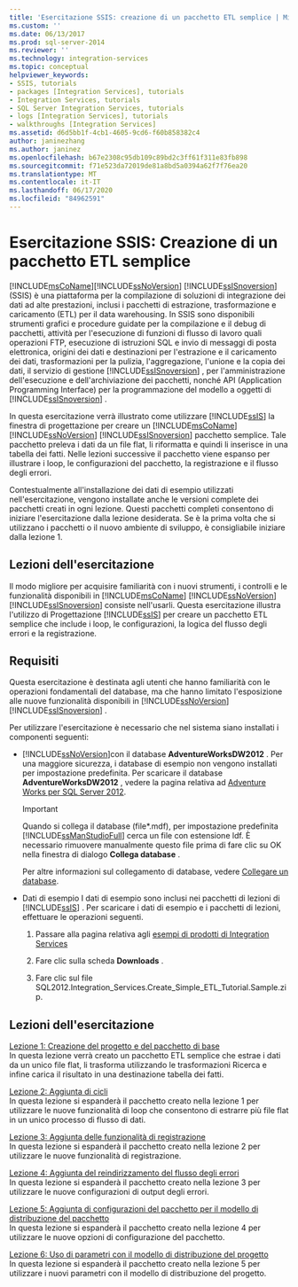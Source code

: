 ```yaml
---
title: 'Esercitazione SSIS: creazione di un pacchetto ETL semplice | Microsoft Docs'
ms.custom: ''
ms.date: 06/13/2017
ms.prod: sql-server-2014
ms.reviewer: ''
ms.technology: integration-services
ms.topic: conceptual
helpviewer_keywords:
- SSIS, tutorials
- packages [Integration Services], tutorials
- Integration Services, tutorials
- SQL Server Integration Services, tutorials
- logs [Integration Services], tutorials
- walkthroughs [Integration Services]
ms.assetid: d6d5bb1f-4cb1-4605-9cd6-f60b858382c4
author: janinezhang
ms.author: janinez
ms.openlocfilehash: b67e2308c95db109c89bd2c3ff61f311e83fb898
ms.sourcegitcommit: f71e523da72019de81a8bd5a0394a62f7f76ea20
ms.translationtype: MT
ms.contentlocale: it-IT
ms.lasthandoff: 06/17/2020
ms.locfileid: "84962591"
---
```

# <a name="ssis-tutorial-creating-a-simple-etl-package"></a>Esercitazione SSIS: Creazione di un pacchetto ETL semplice
  [!INCLUDE[msCoName](../includes/msconame-md.md)][!INCLUDE[ssNoVersion](../includes/ssnoversion-md.md)] [!INCLUDE[ssISnoversion](../includes/ssisnoversion-md.md)] (SSIS) è una piattaforma per la compilazione di soluzioni di integrazione dei dati ad alte prestazioni, inclusi i pacchetti di estrazione, trasformazione e caricamento (ETL) per il data warehousing. In SSIS sono disponibili strumenti grafici e procedure guidate per la compilazione e il debug di pacchetti, attività per l'esecuzione di funzioni di flusso di lavoro quali operazioni FTP, esecuzione di istruzioni SQL e invio di messaggi di posta elettronica, origini dei dati e destinazioni per l'estrazione e il caricamento dei dati, trasformazioni per la pulizia, l'aggregazione, l'unione e la copia dei dati, il servizio di gestione [!INCLUDE[ssISnoversion](../includes/ssisnoversion-md.md)] , per l'amministrazione dell'esecuzione e dell'archiviazione dei pacchetti, nonché API (Application Programming Interface) per la programmazione del modello a oggetti di [!INCLUDE[ssISnoversion](../includes/ssisnoversion-md.md)] .  
  
 In questa esercitazione verrà illustrato come utilizzare [!INCLUDE[ssIS](../includes/ssis-md.md)] la finestra di progettazione per creare un [!INCLUDE[msCoName](../includes/msconame-md.md)] [!INCLUDE[ssNoVersion](../includes/ssnoversion-md.md)] [!INCLUDE[ssISnoversion](../includes/ssisnoversion-md.md)] pacchetto semplice. Tale pacchetto preleva i dati da un file flat, li riformatta e quindi li inserisce in una tabella dei fatti. Nelle lezioni successive il pacchetto viene espanso per illustrare i loop, le configurazioni del pacchetto, la registrazione e il flusso degli errori.  
  
 Contestualmente all'installazione dei dati di esempio utilizzati nell'esercitazione, vengono installate anche le versioni complete dei pacchetti creati in ogni lezione. Questi pacchetti completi consentono di iniziare l'esercitazione dalla lezione desiderata. Se è la prima volta che si utilizzano i pacchetti o il nuovo ambiente di sviluppo, è consigliabile iniziare dalla lezione 1.  
  
## <a name="what-you-will-learn"></a>Lezioni dell'esercitazione  
 Il modo migliore per acquisire familiarità con i nuovi strumenti, i controlli e le funzionalità disponibili in [!INCLUDE[msCoName](../includes/msconame-md.md)] [!INCLUDE[ssNoVersion](../includes/ssnoversion-md.md)] [!INCLUDE[ssISnoversion](../includes/ssisnoversion-md.md)] consiste nell'usarli. Questa esercitazione illustra l'utilizzo di Progettazione [!INCLUDE[ssIS](../includes/ssis-md.md)] per creare un pacchetto ETL semplice che include i loop, le configurazioni, la logica del flusso degli errori e la registrazione.  
  
## <a name="requirements"></a>Requisiti  
 Questa esercitazione è destinata agli utenti che hanno familiarità con le operazioni fondamentali del database, ma che hanno limitato l'esposizione alle nuove funzionalità disponibili in [!INCLUDE[ssNoVersion](../includes/ssnoversion-md.md)] [!INCLUDE[ssISnoversion](../includes/ssisnoversion-md.md)] .  
  
 Per utilizzare l'esercitazione è necessario che nel sistema siano installati i componenti seguenti:  
  
-   [!INCLUDE[ssNoVersion](../includes/ssnoversion-md.md)]con il database **AdventureWorksDW2012** . Per una maggiore sicurezza, i database di esempio non vengono installati per impostazione predefinita. Per scaricare il database **AdventureWorksDW2012** , vedere la pagina relativa ad [Adventure Works per SQL Server 2012](https://go.microsoft.com/fwlink/?LinkId=275026).  
  
    > [!IMPORTANT]  
    >  Quando si collega il database (file\*.mdf), per impostazione predefinita [!INCLUDE[ssManStudioFull](../includes/ssmanstudiofull-md.md)] cerca un file con estensione ldf. È necessario rimuovere manualmente questo file prima di fare clic su OK nella finestra di dialogo **Collega database** .  
    >   
    >  Per altre informazioni sul collegamento di database, vedere [Collegare un database](../relational-databases/databases/attach-a-database.md).  
  
-   Dati di esempio I dati di esempio sono inclusi nei pacchetti di lezioni di [!INCLUDE[ssIS](../includes/ssis-md.md)] . Per scaricare i dati di esempio e i pacchetti di lezioni, effettuare le operazioni seguenti.  
  
    1.  Passare alla pagina relativa agli [esempi di prodotti di Integration Services](https://go.microsoft.com/fwlink/?LinkId=275027)  
  
    2.  Fare clic sulla scheda **Downloads** .  
  
    3.  Fare clic sul file SQL2012.Integration_Services.Create_Simple_ETL_Tutorial.Sample.zip.  
  
## <a name="lessons-in-this-tutorial"></a>Lezioni dell'esercitazione  
 [Lezione 1: Creazione del progetto e del pacchetto di base](lesson-1-create-a-project-and-basic-package-with-ssis.md)  
 In questa lezione verrà creato un pacchetto ETL semplice che estrae i dati da un unico file flat, li trasforma utilizzando le trasformazioni Ricerca e infine carica il risultato in una destinazione tabella dei fatti.  
  
 [Lezione 2: Aggiunta di cicli](lesson-2-adding-looping-with-ssis.md)  
 In questa lezione si espanderà il pacchetto creato nella lezione 1 per utilizzare le nuove funzionalità di loop che consentono di estrarre più file flat in un unico processo di flusso di dati.  
  
 [Lezione 3: Aggiunta delle funzionalità di registrazione](lesson-3-add-logging-with-ssis.md)  
 In questa lezione si espanderà il pacchetto creato nella lezione 2 per utilizzare le nuove funzionalità di registrazione.  
  
 [Lezione 4: Aggiunta del reindirizzamento del flusso degli errori](lesson-4-add-error-flow-redirection-with-ssis.md)  
 In questa lezione si espanderà il pacchetto creato nella lezione 3 per utilizzare le nuove configurazioni di output degli errori.  
  
 [Lezione 5: Aggiunta di configurazioni del pacchetto per il modello di distribuzione del pacchetto](lesson-5-add-ssis-package-configurations-for-the-package-deployment-model.md)  
 In questa lezione si espanderà il pacchetto creato nella lezione 4 per utilizzare le nuove opzioni di configurazione del pacchetto.  
  
 [Lezione 6: Uso di parametri con il modello di distribuzione del progetto](lesson-6-using-parameters-with-the-project-deployment-model-in-ssis.md)  
 In questa lezione si espanderà il pacchetto creato nella lezione 5 per utilizzare i nuovi parametri con il modello di distribuzione del progetto.  
  
  
